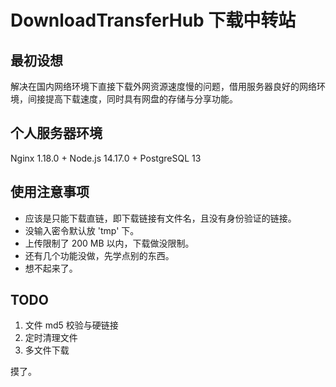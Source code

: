 # DownloadTransferHub 下载中转站

## 最初设想

解决在国内网络环境下直接下载外网资源速度慢的问题，借用服务器良好的网络环境，间接提高下载速度，同时具有网盘的存储与分享功能。

## 个人服务器环境

Nginx 1.18.0 + Node.js 14.17.0 + PostgreSQL 13

## 使用注意事项

- 应该是只能下载直链，即下载链接有文件名，且没有身份验证的链接。
- 没输入密令默认放 'tmp' 下。
- 上传限制了 200 MB 以内，下载做没限制。
- 还有几个功能没做，先学点别的东西。
- 想不起来了。

## TODO

1. 文件 md5 校验与硬链接
2. 定时清理文件
3. 多文件下载

摸了。
